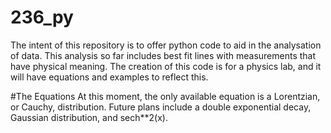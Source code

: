 # 236_py
The intent of this repository is to offer python code to aid in the analysation of data.  This analysis so far includes best fit lines with measurements that have physical meaning.
The creation of this code is for a physics lab, and it will have equations and examples to reflect this.

#The Equations
At this moment, the only available equation is a Lorentzian, or Cauchy, distribution.
Future plans include a double exponential decay, Gaussian distribution, and sech**2(x).
